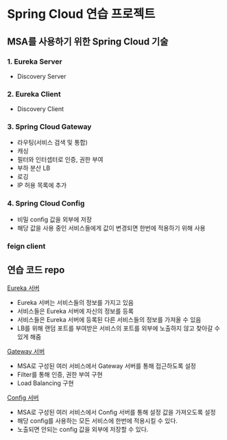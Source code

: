# Spring Cloud 연습 프로젝트
## MSA를 사용하기 위한 Spring Cloud 기술

### 1. Eureka Server
- Discovery Server
### 2. Eureka Client
- Discovery Client
### 3. Spring Cloud Gateway
- 라우팅(서비스 검색 및 통합)
- 캐싱
- 필터와 인터셉터로 인증, 권한 부여
- 부하 분산 LB
- 로깅
- IP 허용 목록에 추가
### 4. Spring Cloud Config
- 비밀 config 값을 외부에 저장
- 해당 값을 사용 중인 서비스들에게 값이 변경되면 한번에 적용하기 위해 사용

### feign client

## 연습 코드 repo
[Eureka 서버](https://github.com/emsthf/spring-cloud-eureka-sample)
- Eureka 서버는 서비스들의 정보를 가지고 있음
- 서비스들은 Eureka 서버에 자신의 정보를 등록
- 서비스들은 Eureka 서버에 등록된 다른 서비스들의 정보를 가져올 수 있음
- LB를 위해 랜덤 포트를 부여받은 서비스의 포트를 외부에 노출하지 않고 찾아갈 수 있게 해줌

[Gateway 서버](https://github.com/emsthf/spring-cloud-gateway-sample)
- MSA로 구성된 여러 서비스에서 Gateway 서버를 통해 접근하도록 설정
- Filter를 통해 인증, 권한 부여 구현
- Load Balancing 구현

[Config 서버](https://github.com/emsthf/spring-cloud-config)
- MSA로 구성된 여러 서비스에서 Config 서버를 통해 설정 값을 가져오도록 설정
- 해당 config를 사용하는 모든 서비스에 한번에 적용시킬 수 있다.
- 노출되면 안되는 config 값을 외부에 저장할 수 있다.